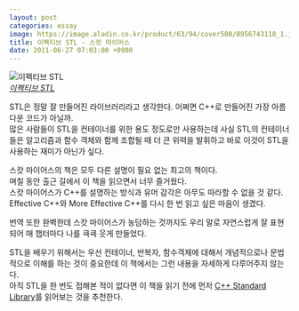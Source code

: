 ```yaml
---
layout: post
categories: essay
image: https://image.aladin.co.kr/product/63/94/cover500/8956743118_1.jpg
title: 이펙티브 STL - 스캇 마이어스
date: 2011-06-27 07:03:00 +0900
---
```


![이펙티브 STL](https://image.aladin.co.kr/product/63/94/cover500/8956743118_1.jpg)  
*[이펙티브 STL](https://www.aladin.co.kr/shop/wproduct.aspx?ISBN=8956743118&ttbkey=ttbcrazytazo1459001&COPYPaper=1)*

STL은 정말 잘 만들어진 라이브러리라고 생각한다. 어쩌면 C++로 만들어진 가장 아름다운 코드가 아닐까.  
많은 사람들이 STL을 컨테이너를 위한 용도 정도로만 사용하는데 사실 STL의 컨테이너들은 알고리즘과 함수 객체와 함께 조합될 때 더 큰 위력을 발휘하고 바로 이것이 STL을 사용하는 재미가 아닌가 싶다.

스캇 마이어스의 책은 모두 다른 설명이 필요 없는 최고의 책이다.  
며칠 동안 출근 길에서 이 책을 읽으면서 너무 즐거웠다.  
스캇 마이어스가 C++를 설명하는 방식과 유머 감각은 아무도 따라할 수 없을 것 같다.  
Effective C++와 More Effective C++를 다시 한 번 읽고 싶은 마음이 생겼다.

번역 또한 완벽한데 스캇 마이어스가 농담하는 것까지도 우리 말로 자연스럽게 잘 표현되어 매 챕터마다 나를 큭큭 웃게 만들었다.

STL을 배우기 위해서는 우선 컨테이너, 반복자, 함수객체에 대해서 개념적으로나 문법적으로 이해를 하는 것이 중요한데 이 책에서는 그런 내용을 자세하게 다루어주지 않는다.  
아직 STL을 한 번도 접해본 적이 없다면 이 책을 읽기 전에 먼저 [C++ Standard Library](/essay/2008/03/15/stl.html)를 읽어보는 것을 추천한다.